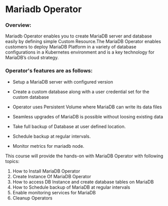 # Mariadb Operator

### Overview:

Mariadb Operator enables you to create MariaDB server and database easily by defining simple Custom Resource.The MariaDB Operator enables customers to deploy MariaDB Platform in a variety of database configurations in a Kubernetes environment and is a key technology for MariaDB’s cloud strategy.

### Operator's features are as follows:

- Setup a MariaDB server with configured version

- Create a custom database along with a user credential set for the custom database

- Operator uses Persistent Volume where MariaDB can write its data files

- Seamless upgrades of MariaDB is possible without loosing existing data

- Take full backup of Database at user defined location.

- Schedule backup at regular intervals.

- Monitor metrics for mariadb node.


This course will provide the hands-on with MariaDB Operator with following topics:

1. How to Install MariaDB Operator
2. Create Instance Of MariaDB Operator
3. How to access DB Instance and create database tables on MariaDB
4. How to Schedule backup of MariaDB at regular intervals
5. Enable monitoring services for MariaDB
6. Cleanup Operators
  
